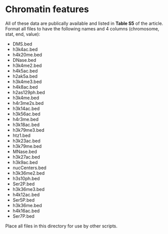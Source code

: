 # Chromatin features
All of these data are publically available and listed in **Table S5** of the article. Format all files to have the following names and 4 columns (chromosome, stat, end, value):
   - DMS.bed
   - h3k4ac.bed
   - h4k20me.bed
   - DNase.bed
   - h3k4me2.bed
   - h4k5ac.bed
   - h2ak5a.bed
   - h3k4me3.bed
   - h4k8ac.bed
   - h2as129ph.bed
   - h3k4me.bed
   - h4r3me2s.bed
   - h3k14ac.bed
   - h3k56ac.bed
   - h4r3me.bed
   - h3k18ac.bed
   - h3k79me3.bed
   - htz1.bed
   - h3k23ac.bed
   - h3k79me.bed
   - MNase.bed
   - h3k27ac.bed
   - h3k9ac.bed
   - nucCenters.bed
   - h3k36me2.bed
   - h3s10ph.bed
   - Ser2P.bed
   - h3k36me3.bed
   - h4k12ac.bed
   - Ser5P.bed
   - h3k36me.bed
   - h4k16ac.bed
   - Ser7P.bed
   
Place all files in this directory for use by other scripts.
